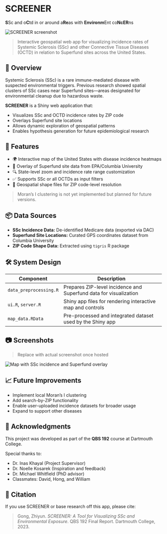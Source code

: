 # SCREENER

**S**Sc and o**C**td in or around a**Re**as with **Environm**Ent co**NcER**ns

![SCREENER screenshot](insert-screenshot-url-here)

> Interactive geospatial web app for visualizing incidence rates of Systemic Sclerosis (SSc) and other Connective Tissue Diseases (OCTD) in relation to Superfund sites across the United States.

## 🧠 Overview

Systemic Sclerosis (SSc) is a rare immune-mediated disease with suspected environmental triggers. Previous research showed spatial clusters of SSc cases near Superfund sites—areas designated for environmental cleanup due to hazardous waste.

**SCREENER** is a Shiny web application that:

- Visualizes SSc and OCTD incidence rates by ZIP code
- Overlays Superfund site locations
- Allows dynamic exploration of geospatial patterns
- Enables hypothesis generation for future epidemiological research

## 🚀 Features

- 🌍 Interactive map of the United States with disease incidence heatmaps
- 🧪 Overlay of Superfund site data from EPA/Columbia University
- 🔍 State-level zoom and incidence rate range customization
- ✅ Supports SSc or all OCTDs as input filters
- 📌 Geospatial shape files for ZIP code-level resolution

> Moran’s I clustering is not yet implemented but planned for future versions.

## 📦 Data Sources

- **SSc Incidence Data:** De-identified Medicare data (exported via DAC)
- **Superfund Site Locations:** Curated GPS coordinates dataset from Columbia University
- **ZIP Code Shape Data:** Extracted using `tigris` R package

## 🛠️ System Design

| Component              | Description                                                       |
|------------------------|-------------------------------------------------------------------|
| `data_preprocessing.R` | Prepares ZIP-level incidence and Superfund data for visualization |
| `ui.R`, `server.R`     | Shiny app files for rendering interactive map and controls        |
| `map_data.RData`       | Pre-processed and integrated dataset used by the Shiny app        |

## 📷 Screenshots

> Replace with actual screenshot once hosted

![Map with SSc incidence and Superfund overlay](insert-map-screenshot)

## 📈 Future Improvements

- Implement local Moran’s I clustering
- Add search-by-ZIP functionality
- Enable user-uploaded incidence datasets for broader usage
- Expand to support other diseases

## 🤝 Acknowledgments

This project was developed as part of the **QBS 192** course at Dartmouth College.

Special thanks to:
- Dr. Inas Khayal (Project Supervisor)
- Dr. Noelle Kosarek (Inspiration and feedback)
- Dr. Michael Whitfield (PhD advisor)
- Classmates: David, Hong, and William

## 📄 Citation

If you use SCREENER or base research off this app, please cite:
> Gong, Zhiyun. *SCREENER: A Tool for Visualizing SSc and Environmental Exposure*. QBS 192 Final Report. Dartmouth College, 2023.
